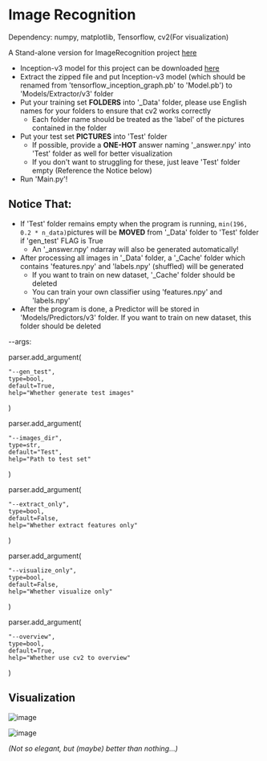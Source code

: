 [1]:https://github.com/carefree0910/MachineLearning/tree/master/_Dist/ImageRecognition "MachineLearning"
[2]:https://storage.googleapis.com/download.tensorflow.org/models/inception_dec_2015.zip "Inception-v3"

# Image Recognition

Dependency: numpy, matplotlib, Tensorflow, cv2(For visualization)

A Stand-alone version for ImageRecognition project [here][1]

+ Inception-v3 model for this project can be downloaded [here][2]
+ Extract the zipped file and put Inception-v3 model (which should be renamed from 'tensorflow_inception_graph.pb' to 'Model.pb') to 'Models/Extractor/v3' folder
+ Put your training set **FOLDERS** into '_Data' folder, please use English names for your folders to ensure that cv2 works correctly
    + Each folder name should be treated as the 'label' of the pictures contained in the folder
+ Put your test set **PICTURES** into 'Test' folder
    + If possible, provide a **ONE-HOT** answer naming '_answer.npy' into 'Test' folder as well for better visualization
    + If you don't want to struggling for these, just leave 'Test' folder empty (Reference the Notice below)
+ Run 'Main.py'!

## Notice That:
+ If 'Test' folder remains empty when the program is running, `min(196, 0.2 * n_data)`pictures will be **MOVED** from '_Data' folder to 'Test' folder if 'gen_test' FLAG is True
    + An '_answer.npy' ndarray will also be generated automatically!
+ After processing all images in '_Data' folder, a '_Cache' folder which contains 'features.npy' and 'labels.npy' (shuffled) will be generated
    + If you want to train on new dataset, '_Cache' folder should be deleted
    + You can train your own classifier using 'features.npy' and 'labels.npy'
+ After the program is done, a Predictor will be stored in 'Models/Predictors/v3' folder. If you want to train on new dataset, this folder should be deleted

--args:

parser.add_argument(

    "--gen_test",
    type=bool,
    default=True,
    help="Whether generate test images"
)

parser.add_argument(

    "--images_dir",
    type=str,
    default="Test",
    help="Path to test set"
)

parser.add_argument(

    "--extract_only",
    type=bool,
    default=False,
    help="Whether extract features only"
)

parser.add_argument(

    "--visualize_only",
    type=bool,
    default=False,
    help="Whether visualize only"
)

parser.add_argument(

    "--overview",
    type=bool,
    default=True,
    help="Whether use cv2 to overview"
)

## Visualization

![image](http://i1.piimg.com/567571/663724d1c2d0c997.png)

![image](http://i1.piimg.com/567571/f253925c8122775a.png)

*(Not so elegant, but (maybe) better than nothing...)*
